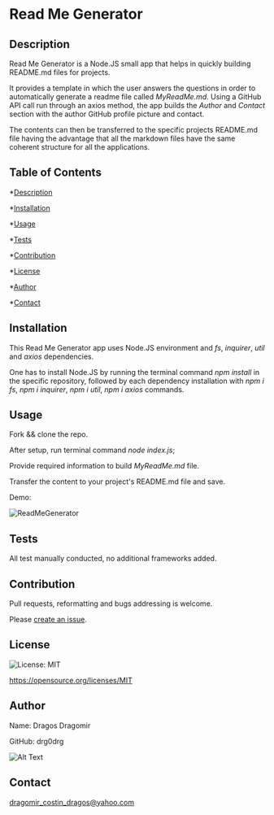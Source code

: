 # Read Me Generator
    

## Description 
    
Read Me Generator is a Node.JS small app that helps in quickly building README.md files for projects. 

It provides a template in which the user answers the questions in order to automatically generate a readme file called _MyReadMe.md_. Using a GitHub API call run through an axios method, the app builds the _Author_ and _Contact_ section with the author GitHub profile picture and contact. 

The contents can then be transferred to the specific projects README.md file having the advantage that all the markdown files have the same coherent structure for all the applications.  
    

## Table of Contents
    
*[Description](#description)
    
*[Installation](#installation)
    
*[Usage](#usage)
    
*[Tests](#tests)
    
*[Contribution](#contribution)
    
*[License](#badgeURL)
    
*[Author](#name)
    
*[Contact](#contact)
    

## Installation
    
This Read Me Generator app uses Node.JS environment and _fs_, _inquirer_, _util_ and _axios_ dependencies.

One has to install Node.JS by running the terminal command _npm install_ in the specific repository, followed by each dependency installation with _npm i fs_, _npm i inquirer_, _npm i util_, _npm i axios_ commands.
    

## Usage
    
Fork && clone the repo. 

After setup, run terminal command _node index.js_;

Provide required information to build _MyReadMe.md_ file. 

Transfer the content to your project's README.md file and save. 

Demo: 

![ReadMeGenerator](https://user-images.githubusercontent.com/60710786/82763652-27e9a180-9e01-11ea-856d-13e73109ed82.gif)

    

## Tests
    
All test manually conducted, no additional frameworks added.
    

## Contribution

Pull requests, reformatting and bugs addressing is welcome. 

Please [create an issue](https://github.com/drg0drg/ReadMeGenerator/issues).
    

## License
![License: MIT](https://img.shields.io/badge/License-MIT-yellow.svg)
    

https://opensource.org/licenses/MIT
    

## Author
    

 Name: Dragos Dragomir
    

 GitHub: drg0drg
    

 ![Alt Text](https://avatars1.githubusercontent.com/u/60710786?v=4)
    

## Contact
dragomir_costin_dragos@yahoo.com